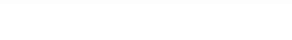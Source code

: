 ```yaml
---
layout: page
title: Part A  
subtitle: Reinforcement Learning Fundamentals and Exploration Inefficiency
---
```

<style type="text/css"> 
        html { 
            overflow: auto; 
        } 
          
        html, 
        body, 
        div, 
        iframe { 
            margin: -50px; 
            padding: 0px; 
            height: 100%; 
            border: none; 
        } 
          
        iframe { 
            display: block; 
            width: 200%; 
            border: none; 
            overflow-y: auto; 
            overflow-x: hidden; 
        } 
		

    </style> 

<div class="">
    <iframe id="inlineFrameExample" 
	sandbox="allow-same-origin"
	frameborder="0" 
	marginheight="0" 
	marginwidth="0" 
	width="200%" 
	height="100%" 
	scrolling="no"
    title="Inline Frame Example"
    src="/resources/code/partA/classic_explore.html"
    class="blah blah"
    >
</iframe>
</div>
